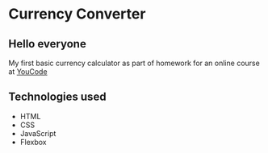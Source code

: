 # Currency Converter

## Hello everyone

My first basic currency calculator as part of homework for an online course at [YouCode](https://youcode.pl/zostawiam-maila/)

## Technologies used
+ HTML
+ CSS
+ JavaScript
+ Flexbox
